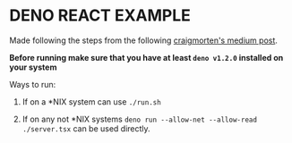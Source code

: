 # DENO REACT EXAMPLE

Made following the steps from the following [craigmorten's medium post](https://dev.to/craigmorten/writing-a-react-ssr-app-in-deno-2m7).

**Before running make sure that you have at least `deno v1.2.0` installed on your system**

Ways to run:

1. If on a \*NIX system can use `./run.sh`

2. If on any not \*NIX systems `deno run --allow-net --allow-read ./server.tsx` can be used directly.
